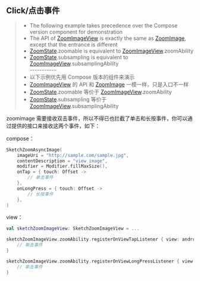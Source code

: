 ## Click/点击事件

> * The following example takes precedence over the Compose version component for demonstration
> * The API of [ZoomImageView] is exactly the same as [ZoomImage], except that the entrance is
    different
> * [ZoomState].zoomable is equivalent to [ZoomImageView].zoomAbility
> * [ZoomState].subsampling is equivalent to [ZoomImageView].subsamplingAbility
    <br>-----------</br>
> * 以下示例优先用 Compose 版本的组件来演示
> * [ZoomImageView] 的 API 和 [ZoomImage] 一模一样，只是入口不一样
> * [ZoomState].zoomable 等价于 [ZoomImageView].zoomAbility
> * [ZoomState].subsampling 等价于 [ZoomImageView].subsamplingAbility

zoomimage 需要接收双击事件，所以不得已也拦截了单击和长按事件，你可以通过提供的接口来接收这两个事件，如下：

compose：

```kotlin
SketchZoomAsyncImage(
    imageUri = "http://sample.com/sample.jpg",
    contentDescription = "view image",
    modifier = Modifier.fillMaxSize(),
    onTap = { touch: Offset ->
        // 单击事件
    },
    onLongPress = { touch: Offset ->
        // 长按事件        
    },
)
```

view：

```kotlin
val sketchZoomImageView: SketchZoomImageView = ...

sketchZoomImageView.zoomAbility.registerOnViewTapListener { view: android.view.View, x: Float, y: Float ->
    // 单击事件
}

sketchZoomImageView.zoomAbility.registerOnViewLongPressListener { view: android.view.View, x: Float, y: Float ->
    // 单击事件
}
```

[ZoomImageView]: ../../zoomimage-view/src/main/java/com/github/panpf/zoomimage/ZoomImageView.kt

[ZoomImage]: ../../zoomimage-compose/src/main/java/com/github/panpf/zoomimage/ZoomImage.kt

[ZoomState]: ../../zoomimage-compose/src/main/java/com/github/panpf/zoomimage/compose/ZoomState.kt